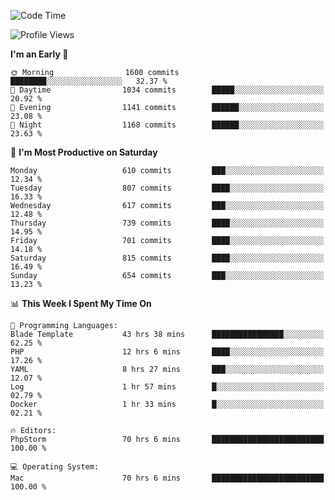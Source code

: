 <!--START_SECTION:waka-->
![Code Time](http://img.shields.io/badge/Code%20Time-3%2C997%20hrs%201%20min-blue)

![Profile Views](http://img.shields.io/badge/Profile%20Views-0-blue)

**I'm an Early 🐤** 

```text
🌞 Morning                1600 commits        ████████░░░░░░░░░░░░░░░░░   32.37 % 
🌆 Daytime                1034 commits        █████░░░░░░░░░░░░░░░░░░░░   20.92 % 
🌃 Evening                1141 commits        ██████░░░░░░░░░░░░░░░░░░░   23.08 % 
🌙 Night                  1168 commits        ██████░░░░░░░░░░░░░░░░░░░   23.63 % 
```
📅 **I'm Most Productive on Saturday** 

```text
Monday                   610 commits         ███░░░░░░░░░░░░░░░░░░░░░░   12.34 % 
Tuesday                  807 commits         ████░░░░░░░░░░░░░░░░░░░░░   16.33 % 
Wednesday                617 commits         ███░░░░░░░░░░░░░░░░░░░░░░   12.48 % 
Thursday                 739 commits         ████░░░░░░░░░░░░░░░░░░░░░   14.95 % 
Friday                   701 commits         ████░░░░░░░░░░░░░░░░░░░░░   14.18 % 
Saturday                 815 commits         ████░░░░░░░░░░░░░░░░░░░░░   16.49 % 
Sunday                   654 commits         ███░░░░░░░░░░░░░░░░░░░░░░   13.23 % 
```


📊 **This Week I Spent My Time On** 

```text
💬 Programming Languages: 
Blade Template           43 hrs 38 mins      ████████████████░░░░░░░░░   62.25 % 
PHP                      12 hrs 6 mins       ████░░░░░░░░░░░░░░░░░░░░░   17.26 % 
YAML                     8 hrs 27 mins       ███░░░░░░░░░░░░░░░░░░░░░░   12.07 % 
Log                      1 hr 57 mins        █░░░░░░░░░░░░░░░░░░░░░░░░   02.79 % 
Docker                   1 hr 33 mins        █░░░░░░░░░░░░░░░░░░░░░░░░   02.21 % 

🔥 Editors: 
PhpStorm                 70 hrs 6 mins       █████████████████████████   100.00 % 

💻 Operating System: 
Mac                      70 hrs 6 mins       █████████████████████████   100.00 % 
```


<!--END_SECTION:waka-->
